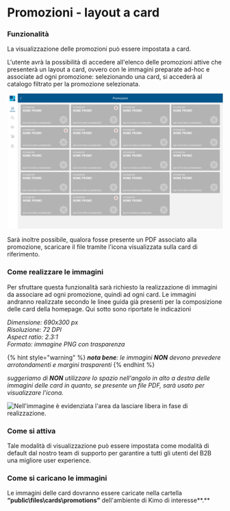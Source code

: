 # Promozioni - layout a card

### Funzionalità

La visualizzazione delle promozioni può essere impostata a card.

L'utente avrà la possibilità di accedere all'elenco delle promozioni attive che presenterà un layout a card, ovvero con le immagini preparate ad-hoc e associate ad ogni promozione: selezionando una card, si accederà al catalogo filtrato per la promozione selezionata.

![wireframe del layout a card delle promozioni.](<../../.gitbook/assets/image (47).png>)

Sarà inoltre possibile, qualora fosse presente un PDF associato alla promozione, scaricare il file tramite l'icona visualizzata sulla card di riferimento.&#x20;

### Come realizzare le immagini

Per sfruttare questa funzionalità sarà richiesto la realizzazione di immagini da associare ad ogni promozione, quindi ad ogni card. Le immagini andranno realizzate secondo le linee guida già presenti per la composizione delle card della homepage. Qui sotto sono riportate le indicazioni

_Dimensione: 690x300 px_\
_Risoluzione: 72 DPI_\
_Aspect ratio: 2.3:1_\
_Formato: immagine PNG con trasparenza_

{% hint style="warning" %}
_**nota bene**: le immagini **NON** devono prevedere arrotondamenti e margini trasparenti_
{% endhint %}

_suggeriamo di **NON** utilizzare lo spazio nell'angolo in alto a destra delle immagini delle card in quanto, se presente un file PDF, sarà usato per visualizzare l'icona._

![Nell'immagine è evidenziata l'area da lasciare libera in fase di realizzazione.](../../.gitbook/assets/Assets\_cardpdf.png)

### Come si attiva

Tale modalità di visualizzazione può essere impostata come modalità di default dal nostro team di supporto per garantire a tutti gli utenti del B2B una migliore user experience.

### Come si caricano le immagini

Le immagini delle card dovranno essere caricate nella cartella **“public\files\cards\promotions”** dell'ambiente di Kimo di interesse**.**
